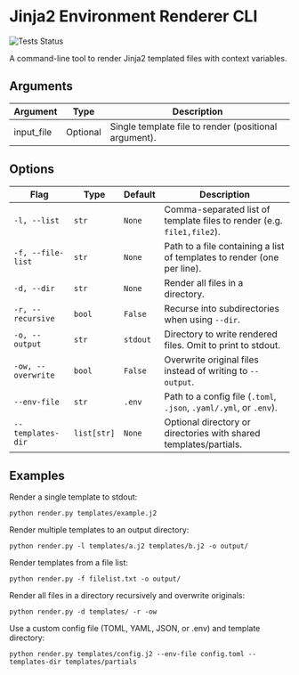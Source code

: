 # Jinja2 Environment Renderer CLI

![Tests Status](https://git.arasmith.org/admin/frender/actions/workflows/test.yaml/badge.svg)

A command-line tool to render Jinja2 templated files with context variables.

## Arguments
| Argument   | Type     | Description                                                                 |
| ---------- | -------- | --------------------------------------------------------------------------- |
| input_file | Optional | Single template file to render (positional argument).                       |

## Options
| Flag               | Type        | Default  | Description                                                             |
| ------------------ | ----------- | -------- | ----------------------------------------------------------------------- |
| `-l, --list`       | `str`       | `None`   | Comma-separated list of template files to render (e.g. `file1,file2`).  |
| `-f, --file-list`  | `str`       | `None`   | Path to a file containing a list of templates to render (one per line). |
| `-d, --dir`        | `str`       | `None`   | Render all files in a directory.                                        |
| `-r, --recursive`  | `bool`      | `False`  | Recurse into subdirectories when using `--dir`.                         |
| `-o, --output`     | `str`       | `stdout` | Directory to write rendered files. Omit to print to stdout.             |
| `-ow, --overwrite` | `bool`      | `False`  | Overwrite original files instead of writing to `--output`.              |
| `--env-file`       | `str`       | `.env`   | Path to a config file (`.toml`, `.json`, `.yaml/.yml`, or `.env`).      |
| `--templates-dir`  | `list[str]` | `None`   | Optional directory or directories with shared templates/partials.       |


## Examples

Render a single template to stdout:
```
python render.py templates/example.j2
```

Render multiple templates to an output directory:
```
python render.py -l templates/a.j2 templates/b.j2 -o output/
```

Render templates from a file list:
```
python render.py -f filelist.txt -o output/
```

Render all files in a directory recursively and overwrite originals:
```
python render.py -d templates/ -r -ow
```

Use a custom config file (TOML, YAML, JSON, or .env) and template directory:
```
python render.py templates/config.j2 --env-file config.toml --templates-dir templates/partials
```